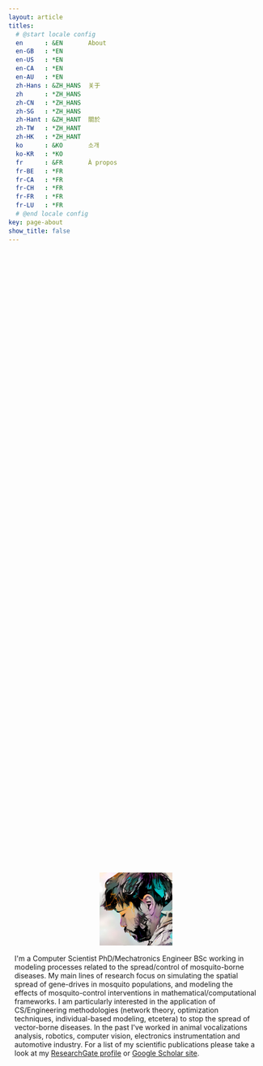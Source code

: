 ```yaml
---
layout: article
titles:
  # @start locale config
  en      : &EN       About
  en-GB   : *EN
  en-US   : *EN
  en-CA   : *EN
  en-AU   : *EN
  zh-Hans : &ZH_HANS  关于
  zh      : *ZH_HANS
  zh-CN   : *ZH_HANS
  zh-SG   : *ZH_HANS
  zh-Hant : &ZH_HANT  關於
  zh-TW   : *ZH_HANT
  zh-HK   : *ZH_HANT
  ko      : &KO       소개
  ko-KR   : *KO
  fr      : &FR       À propos
  fr-BE   : *FR
  fr-CA   : *FR
  fr-CH   : *FR
  fr-FR   : *FR
  fr-LU   : *FR
  # @end locale config
key: page-about
show_title: false
---
```



<style>
  .container {
    position: absolute;
    top: 50%;
    left: 50%;
    -moz-transform: translateX(-50%) translateY(-60%);
    -webkit-transform: translateX(-50%) translateY(-60%);
    transform: translateX(-50%) translateY(-60%);
}
</style>

<div class="container">

  <p style="text-align:center;"><img style="width:30%" src="/media/profile/chipdelmal.jpg" alt="profile picture">

  <!--<br><img  style="width:75%" src="https://ghchart.rshah.org/Chipdelmal" alt="2016rshah's Github chart">--></p>
  <!--<p style="text-align:center;">
    <a href="https://github.com/Chipdelmal/"><img src="https://github-readme-stats.vercel.app/api?username=chipdelmal&count_private=true&show_icons=true&hide=contribs,prs" /></a>
    <a href="https://github-readme-stats.vercel.app/api?username=chipdelmal">
    <img src="https://github-readme-stats.vercel.app/api/top-langs/?username=chipdelmal&hide=mathematica,html,Jupyter Notebook,JavaScript&layout=compact"></a>
  </p>-->

  I'm a Computer Scientist PhD/Mechatronics Engineer BSc working in modeling processes related to the spread/control of mosquito-borne diseases. My main lines of research focus on simulating the spatial spread of gene-drives in mosquito populations, and modeling the effects of mosquito-control interventions in mathematical/computational frameworks. I am particularly interested in the application of CS/Engineering methodologies (network theory, optimization techniques, individual-based modeling, etcetera) to stop the spread of vector-borne diseases. In the past I've worked in animal vocalizations analysis, robotics, computer vision, electronics instrumentation and automotive industry.
  For a list of my scientific publications please take a look at my <a href='https://www.researchgate.net/profile/Hector-Sanchez-Castellanos'>ResearchGate profile</a> or <a href='https://scholar.google.com/citations?hl=en&user=OeOYQqEAAAAJ'>Google Scholar site</a>.

  <!-- <p style="text-align:center;">
  <a href='https://github.com/Chipdelmal'><img style="width: 100%" src="http://ghchart.rshah.org/7161ef/Chipdelmal"/></a>
  </p> -->
  <!-- <a class="button button--circle rg-button" href="https://www.researchgate.net/profile/Hector-Sanchez-Castellanos" >
    <img style="width: 100%" src="includes/svg/icon/social/rg.svg"/>
  </a> -->

</div>
